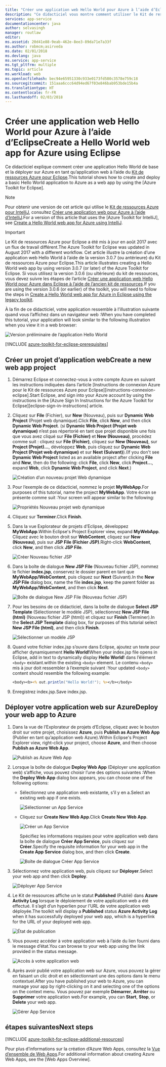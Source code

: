 ```yaml
---
title: "Créer une application web Hello World pour Azure à l’aide d’Eclipse"
description: "Ce didacticiel vous montre comment utiliser le Kit de ressources Azure pour Eclipse pour créer une application Web Hello World pour Azure."
services: app-service
documentationcenter: java
author: selvasingh
manager: routlaw
editor: 
ms.assetid: 20d41e88-9eab-462e-8ee3-89da71e7a33f
ms.author: robmcm;asirveda
ms.date: 02/01/2018
ms.devlang: java
ms.service: app-service
ms.tgt_pltfrm: multiple
ms.topic: article
ms.workload: web
ms.openlocfilehash: bec94e65951330c933e0173fd580c3578e759c18
ms.sourcegitcommit: 151aaa6ccc64d94ed67f03e846bab953bde15b4a
ms.translationtype: HT
ms.contentlocale: fr-FR
ms.lasthandoff: 02/03/2018
---
```

# <a name="create-a-hello-world-web-app-for-azure-using-eclipse"></a><span data-ttu-id="a7483-103">Créer une application web Hello World pour Azure à l’aide d’Eclipse</span><span class="sxs-lookup"><span data-stu-id="a7483-103">Create a Hello World web app for Azure using Eclipse</span></span>

<span data-ttu-id="a7483-104">Ce didacticiel explique comment créer une application Hello World de base et la déployer sur Azure en tant qu’application web à l’aide du [Kit de ressources Azure pour Eclipse].</span><span class="sxs-lookup"><span data-stu-id="a7483-104">This tutorial shows how to create and deploy a basic Hello World application to Azure as a web app by using the [Azure Toolkit for Eclipse].</span></span>

> [!NOTE]
>
> <span data-ttu-id="a7483-105">Pour obtenir une version de cet article qui utilise le [Kit de ressources Azure pour IntelliJ], consultez [Créer une application web pour Azure à l’aide d’IntelliJ][intellij-hello-world].</span><span class="sxs-lookup"><span data-stu-id="a7483-105">For a version of this article that uses the [Azure Toolkit for IntelliJ], see [Create a Hello World web app for Azure using IntelliJ][intellij-hello-world].</span></span>
>

> [!IMPORTANT]
> 
> <span data-ttu-id="a7483-106">Le Kit de ressources Azure pour Eclipse a été mis à jour en août 2017 avec un flux de travail différent.</span><span class="sxs-lookup"><span data-stu-id="a7483-106">The Azure Toolkit for Eclipse was updated in August 2017 with a different workflow.</span></span> <span data-ttu-id="a7483-107">Cet article illustre la création d’une application web Hello World à l’aide de la version 3.0.7 (ou antérieure) du Kit de ressources Azure pour Eclipse.</span><span class="sxs-lookup"><span data-stu-id="a7483-107">This article illustrates creating a Hello World web app by using version 3.0.7 (or later) of the Azure Toolkit for Eclipse.</span></span> <span data-ttu-id="a7483-108">Si vous utilisez la version 3.0.6 (ou ultérieure) du kit de ressources, vous devez suivre les étapes de l’article [Créer une application web Hello World pour Azure dans Eclipse à l’aide de l’ancien kit de ressources][Legacy Version].</span><span class="sxs-lookup"><span data-stu-id="a7483-108">If you are using the version 3.0.6 (or earlier) of the toolkit, you will need to follow the steps in [Create a Hello World web app for Azure in Eclipse using the legacy toolkit][Legacy Version].</span></span>
> 

<span data-ttu-id="a7483-109">À la fin de ce didacticiel, votre application ressemble à l’illustration suivante quand vous l’affichez dans un navigateur web :</span><span class="sxs-lookup"><span data-stu-id="a7483-109">When you have completed this tutorial, your application will look similar to the following illustration when you view it in a web browser:</span></span>

![Version préliminaire de l’application Hello World][browse-web-app]

[!INCLUDE [azure-toolkit-for-eclipse-prerequisites](../includes/azure-toolkit-for-eclipse-prerequisites.md)]

## <a name="create-a-new-web-app-project"></a><span data-ttu-id="a7483-111">Créer un projet d’application web</span><span class="sxs-lookup"><span data-stu-id="a7483-111">Create a new web app project</span></span>

1. <span data-ttu-id="a7483-112">Démarrez Eclipse et connectez-vous à votre compte Azure en suivant les instructions indiquées dans l’article [Instructions de connexion Azure pour le Kit de ressources Azure pour Eclipse][instructions-connexion-eclipse].</span><span class="sxs-lookup"><span data-stu-id="a7483-112">Start Eclipse, and sign into your Azure account by using the instructions in the [Azure Sign In Instructions for the Azure Toolkit for Eclipse][eclipse-sign-in-instructions] article.</span></span>

1. <span data-ttu-id="a7483-113">Cliquez sur **File** (Fichier), sur **New** (Nouveau), puis sur **Dynamic Web Project** (Projet web dynamique).</span><span class="sxs-lookup"><span data-stu-id="a7483-113">Click **File**, click **New**, and then click **Dynamic Web Project**.</span></span> <span data-ttu-id="a7483-114">(si **Dynamic Web Project (Projet web dynamique)** n’est pas répertorié en tant que projet disponible une fois que vous avez cliqué sur **File (Fichier)** et **New (Nouveau)**, procédez comme suit : cliquez sur **File (Fichier)**, cliquez sur **New (Nouveau)**, sur **Project (Projet)...**, développez **Web**, puis cliquez sur **Dynamic Web Project (Projet web dynamique)** et sur **Next (Suivant)**).</span><span class="sxs-lookup"><span data-stu-id="a7483-114">(If you don't see **Dynamic Web Project** listed as an available project after clicking **File** and **New**, then do the following: click **File**, click **New**, click **Project...**, expand **Web**, click **Dynamic Web Project**, and click **Next**.)</span></span>

   ![Création d’un nouveau projet Web dynamique][file-new-dynamic-web-project]

2. <span data-ttu-id="a7483-116">Pour l’exemple de ce didacticiel, nommez le projet **MyWebApp**.</span><span class="sxs-lookup"><span data-stu-id="a7483-116">For purposes of this tutorial, name the project **MyWebApp**.</span></span> <span data-ttu-id="a7483-117">Votre écran se présente comme suit :</span><span class="sxs-lookup"><span data-stu-id="a7483-117">Your screen will appear similar to the following:</span></span>
   
   ![Propriétés Nouveau projet web dynamique][dynamic-web-project-properties]

3. <span data-ttu-id="a7483-119">Cliquez sur **Terminer**.</span><span class="sxs-lookup"><span data-stu-id="a7483-119">Click **Finish**.</span></span>

4. <span data-ttu-id="a7483-120">Dans la vue Explorateur de projets d’Eclipse, développez **MyWebApp**.</span><span class="sxs-lookup"><span data-stu-id="a7483-120">Within Eclipse's Project Explorer view, expand **MyWebApp**.</span></span> <span data-ttu-id="a7483-121">Cliquez avec le bouton droit sur **WebContent**, cliquez sur **New (Nouveau)**, puis sur **JSP File (Fichier JSP)**.</span><span class="sxs-lookup"><span data-stu-id="a7483-121">Right-click **WebContent**, click **New**, and then click **JSP File**.</span></span>

   ![Créer Nouveau fichier JSP][create-new-jsp-file]

5. <span data-ttu-id="a7483-123">Dans la boîte de dialogue **New JSP File** (Nouveau fichier JSP), nommez le fichier **index.jsp**, conservez le dossier parent en tant que **MyWebApp/WebContent**, puis cliquez sur **Next** (Suivant).</span><span class="sxs-lookup"><span data-stu-id="a7483-123">In the **New JSP File** dialog box, name the file **index.jsp**, keep the parent folder as **MyWebApp/WebContent**, and then click **Next**.</span></span>

   ![Boîte de dialogue New JSP File (Nouveau fichier JSP)][new-jsp-file-dialog]

6. <span data-ttu-id="a7483-125">Pour les besoins de ce didacticiel, dans la boîte de dialogue **Select JSP Template** (Sélectionner le modèle JSP), sélectionnez **New JSP File (html)** (Nouveau fichier JSP (html)) et cliquez sur **Finish** (Terminer).</span><span class="sxs-lookup"><span data-stu-id="a7483-125">In the **Select JSP Template** dialog box, for purposes of this tutorial select **New JSP File (html)**, and then click **Finish**.</span></span>

   ![Sélectionner un modèle JSP][select-jsp-template]

7. <span data-ttu-id="a7483-127">Quand votre fichier index.jsp s’ouvre dans Eclipse, ajoutez un texte pour afficher dynamiquement **Hello World!**</span><span class="sxs-lookup"><span data-stu-id="a7483-127">When your index.jsp file opens in Eclipse, add in text to dynamically display **Hello World!**</span></span> <span data-ttu-id="a7483-128">dans l’élément `<body>` existant.</span><span class="sxs-lookup"><span data-stu-id="a7483-128">within the existing `<body>` element.</span></span> <span data-ttu-id="a7483-129">Le contenu `<body>` mis à jour doit ressembler à l’exemple suivant :</span><span class="sxs-lookup"><span data-stu-id="a7483-129">Your updated `<body>` content should resemble the following example:</span></span>
   
   ```jsp
   <body><b><% out.println("Hello World!"); %></b></body>
   ```

8. <span data-ttu-id="a7483-130">Enregistrez index.jsp.</span><span class="sxs-lookup"><span data-stu-id="a7483-130">Save index.jsp.</span></span>

## <a name="deploy-your-web-app-to-azure"></a><span data-ttu-id="a7483-131">Déployer votre application web sur Azure</span><span class="sxs-lookup"><span data-stu-id="a7483-131">Deploy your web app to Azure</span></span>

1. <span data-ttu-id="a7483-132">Dans la vue de l’Explorateur de projets d’Eclipse, cliquez avec le bouton droit sur votre projet, choisissez **Azure**, puis **Publish as Azure Web App** (Publier en tant qu’application web Azure).</span><span class="sxs-lookup"><span data-stu-id="a7483-132">Within Eclipse's Project Explorer view, right-click your project, choose **Azure**, and then choose **Publish as Azure Web App**.</span></span>
   
   ![Publish as Azure Web App][publish-as-azure-web-app]

1. <span data-ttu-id="a7483-134">Lorsque la boîte de dialogue **Deploy Web App** (Déployer une application web) s’affiche, vous pouvez choisir l’une des options suivantes :</span><span class="sxs-lookup"><span data-stu-id="a7483-134">When the **Deploy Web App** dialog box appears, you can choose one of the following options:</span></span>

   * <span data-ttu-id="a7483-135">Sélectionnez une application web existante, s’il y en a.</span><span class="sxs-lookup"><span data-stu-id="a7483-135">Select an existing web app if one exists.</span></span>

      ![Sélectionner un App Service][select-app-service]

   * <span data-ttu-id="a7483-137">Cliquez sur **Create New Web App**.</span><span class="sxs-lookup"><span data-stu-id="a7483-137">Click **Create New Web App**.</span></span>

      ![Créer un App Service][create-app-service]

      <span data-ttu-id="a7483-139">Spécifiez les informations requises pour votre application web dans la boîte de dialogue **Créer App Service**, puis cliquez sur **Créer**.</span><span class="sxs-lookup"><span data-stu-id="a7483-139">Specify the requisite information for your web app in the **Create App Service** dialog box, and then click **Create**.</span></span>

      ![Boîte de dialogue Créer App Service][create-app-service-dialog]

1. <span data-ttu-id="a7483-141">Sélectionnez votre application web, puis cliquez sur **Déployer**.</span><span class="sxs-lookup"><span data-stu-id="a7483-141">Select your web app and then click **Deploy**.</span></span>

   ![Déployer App Service][deploy-app-service]

1. <span data-ttu-id="a7483-143">Le Kit de ressources affiche un le statut **Published** (Publié) dans **Azure Activity Log** lorsque le déploiement de votre application web a été effectué. Il s’agit d’un hyperlien pour l’URL de votre application web déployée.</span><span class="sxs-lookup"><span data-stu-id="a7483-143">The toolkit will display a **Published** status **Azure Activity Log** when it has successfully deployed your web app, which is a hyperlink for the URL of your deployed web app.</span></span>

   ![État de publication][publish-status]

1. <span data-ttu-id="a7483-145">Vous pouvez accéder à votre application web à l’aide du lien fourni dans le message d’état.</span><span class="sxs-lookup"><span data-stu-id="a7483-145">You can browse to your web app using the link provided in the status message.</span></span>

   ![Accès à votre application web][browse-web-app]

1. <span data-ttu-id="a7483-147">Après avoir publié votre application web sur Azure, vous pouvez la gérer en faisant un clic droit et en sélectionnant une des options dans le menu contextuel.</span><span class="sxs-lookup"><span data-stu-id="a7483-147">After you have published your web to Azure, you can manage your app by right-clicking on it and selecting one of the options on the context menu.</span></span> <span data-ttu-id="a7483-148">Vous pouvez par exemple **Démarrer**, **Arrêter** ou **Supprimer** votre application web.</span><span class="sxs-lookup"><span data-stu-id="a7483-148">For example, you can **Start**, **Stop**, or **Delete** your web app.</span></span>

   ![Gérer App Service][manage-app-service]

## <a name="next-steps"></a><span data-ttu-id="a7483-150">étapes suivantes</span><span class="sxs-lookup"><span data-stu-id="a7483-150">Next steps</span></span>

[!INCLUDE [azure-toolkit-for-eclipse-additional-resources](../includes/azure-toolkit-for-eclipse-additional-resources.md)]

<span data-ttu-id="a7483-151">Pour plus d’informations sur la création d’Azure Web Apps, consultez la [Vue d’ensemble de Web Apps].</span><span class="sxs-lookup"><span data-stu-id="a7483-151">For additional information about creating Azure Web Apps, see the [Web Apps Overview].</span></span>

<!-- URL List -->

[Kit de ressources Azure pour Eclipse]: azure-toolkit-for-eclipse.md
[Kit de ressources Azure pour IntelliJ]: ../intellij/azure-toolkit-for-intellij.md
[intellij-hello-world]: ../intellij/azure-toolkit-for-intellij-create-hello-world-web-app.md
[Vue d’ensemble de Web Apps]: /azure/app-service/app-service-web-overview
[Apache Tomcat]: http://tomcat.apache.org/
[Jetty]: http://www.eclipse.org/jetty/
[Legacy Version]: azure-toolkit-for-eclipse-create-hello-world-web-app-legacy-version.md

<!-- IMG List -->

[browse-web-app]: ./media/azure-toolkit-for-eclipse-create-hello-world-web-app/browse-web-app.png
[file-new-dynamic-web-project]: ./media/azure-toolkit-for-eclipse-create-hello-world-web-app/file-new-dynamic-web-project.png
[dynamic-web-project-properties]: ./media/azure-toolkit-for-eclipse-create-hello-world-web-app/dynamic-web-project-properties.png
[create-new-jsp-file]: ./media/azure-toolkit-for-eclipse-create-hello-world-web-app/create-new-jsp-file.png
[new-jsp-file-dialog]: ./media/azure-toolkit-for-eclipse-create-hello-world-web-app/new-jsp-file-dialog.png
[select-jsp-template]: ./media/azure-toolkit-for-eclipse-create-hello-world-web-app/select-jsp-template.png
[publish-as-azure-web-app]: ./media/azure-toolkit-for-eclipse-create-hello-world-web-app/publish-as-azure-web-app.png
[deploy-web-app-dialog]: ./media/azure-toolkit-for-eclipse-create-hello-world-web-app/deploy-web-app-dialog.png
[select-app-service]: ./media/azure-toolkit-for-eclipse-create-hello-world-web-app/select-app-service.png
[create-app-service-dialog]: ./media/azure-toolkit-for-eclipse-create-hello-world-web-app/create-app-service-dialog.png
[publish-status]: ./media/azure-toolkit-for-eclipse-create-hello-world-web-app/publish-status.png
[create-app-service]: ./media/azure-toolkit-for-eclipse-create-hello-world-web-app/create-app-service.png
[deploy-app-service]: ./media/azure-toolkit-for-eclipse-create-hello-world-web-app/deploy-app-service.png
[manage-app-service]: ./media/azure-toolkit-for-eclipse-create-hello-world-web-app/manage-app-service.png
